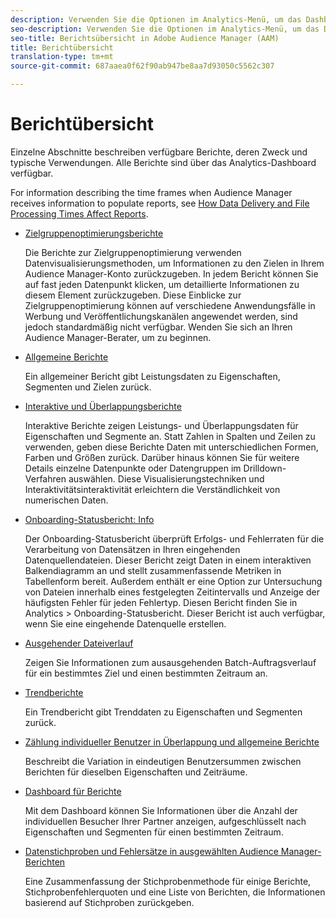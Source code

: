 ```yaml
---
description: Verwenden Sie die Optionen im Analytics-Menü, um das Dashboard und verschiedene Berichte anzuzeigen.
seo-description: Verwenden Sie die Optionen im Analytics-Menü, um das Dashboard und verschiedene Berichte in Adobe Audience Manager (AAM) anzuzeigen.
seo-title: Berichtsübersicht in Adobe Audience Manager (AAM)
title: Berichtübersicht
translation-type: tm+mt
source-git-commit: 687aaea0f62f90ab947be8aa7d93050c5562c307

---
```



# Berichtübersicht

Einzelne Abschnitte beschreiben verfügbare Berichte, deren Zweck und typische Verwendungen. Alle Berichte sind über das Analytics-Dashboard verfügbar.

For information describing the time frames when Audience Manager receives information to populate reports, see [How Data Delivery and File Processing Times Affect Reports](/help/using/reference/reporting-file-transfer-timeframe.md).

* [Zielgruppenoptimierungsberichte](/help/using/reporting/audience-optimization-reports/audience-optimization-reports.md)

   Die Berichte zur Zielgruppenoptimierung verwenden Datenvisualisierungsmethoden, um Informationen zu den Zielen in Ihrem Audience Manager-Konto zurückzugeben. In jedem Bericht können Sie auf fast jeden Datenpunkt klicken, um detaillierte Informationen zu diesem Element zurückzugeben. Diese Einblicke zur Zielgruppenoptimierung können auf verschiedene Anwendungsfälle in Werbung und Veröffentlichungskanälen angewendet werden, sind jedoch standardmäßig nicht verfügbar. Wenden Sie sich an Ihren Audience Manager-Berater, um zu beginnen.

* [Allgemeine Berichte](/help/using/reporting/general-reports.md)

   Ein allgemeiner Bericht gibt Leistungsdaten zu Eigenschaften, Segmenten und Zielen zurück.

* [Interaktive und Überlappungsberichte](/help/using/reporting/dynamic-reports/dynamic-reports.md)

   Interaktive Berichte zeigen Leistungs- und Überlappungsdaten für Eigenschaften und Segmente an. Statt Zahlen in Spalten und Zeilen zu verwenden, geben diese Berichte Daten mit unterschiedlichen Formen, Farben und Größen zurück. Darüber hinaus können Sie für weitere Details einzelne Datenpunkte oder Datengruppen im Drilldown-Verfahren auswählen. Diese Visualisierungstechniken und Interaktivitätsinteraktivität erleichtern die Verständlichkeit von numerischen Daten.

* [Onboarding-Statusbericht: Info](/help/using/reporting/onboarding-status-report.md)

   Der Onboarding-Statusbericht überprüft Erfolgs- und Fehlerraten für die Verarbeitung von Datensätzen in Ihren eingehenden Datenquellendateien. Dieser Bericht zeigt Daten in einem interaktiven Balkendiagramm an und stellt zusammenfassende Metriken in Tabellenform bereit. Außerdem enthält er eine Option zur Untersuchung von Dateien innerhalb eines festgelegten Zeitintervalls und Anzeige der häufigsten Fehler für jeden Fehlertyp. Diesen Bericht finden Sie in Analytics &gt; Onboarding-Statusbericht. Dieser Bericht ist auch verfügbar, wenn Sie eine eingehende Datenquelle erstellen.

* [Ausgehender Dateiverlauf](/help/using/reporting/outbound-history-report.md)

   Zeigen Sie Informationen zum ausausgehenden Batch-Auftragsverlauf für ein bestimmtes Ziel und einen bestimmten Zeitraum an.

* [Trendberichte](/help/using/reporting/trend-reports.md)

   Ein Trendbericht gibt Trenddaten zu Eigenschaften und Segmenten zurück.

* [Zählung individueller Benutzer in Überlappung und allgemeine Berichte](/help/using/reporting/unique-user-counts.md)

   Beschreibt die Variation in eindeutigen Benutzersummen zwischen Berichten für dieselben Eigenschaften und Zeiträume.

* [Dashboard für Berichte](/help/using/reporting/trend-reports.md)

   Mit dem Dashboard können Sie Informationen über die Anzahl der individuellen Besucher Ihrer Partner anzeigen, aufgeschlüsselt nach Eigenschaften und Segmenten für einen bestimmten Zeitraum.

* [Datenstichproben und Fehlersätze in ausgewählten Audience Manager-Berichten](/help/using/reporting/report-sampling.md)

   Eine Zusammenfassung der Stichprobenmethode für einige Berichte, Stichprobenfehlerquoten und eine Liste von Berichten, die Informationen basierend auf Stichproben zurückgeben.

